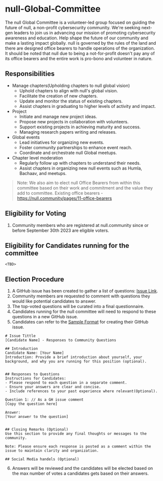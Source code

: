 # null-Global-Committee
The null Global Committee is a volunteer-led group focused on guiding the future of null, a non-profit cybersecurity community. We're seeking next-gen leaders to join us in advancing our mission of promoting cybersecurity awareness and education. Help shape the future of our community and make a lasting impact globally. null is governed by the rules of the land and there are designed office bearers to handle operations of the organization. It should be noted that null due to being a not-for-profit doesn't pay any of its office bearers and the entire work is pro-bono and volunteer in nature.

## Responsibilities
* Manage chapters(Upholding chapters to null global vision)
  * Uphold chapters to align with null's global vision.
  * Facilitate the creation of new chapters.
  * Update and monitor the status of existing chapters.
  * Assist chapters in graduating to higher levels of activity and impact.
* Project
  * Initiate and manage new project ideas.
  * Propose new projects in collaboration with volunteers.
  * Support existing projects in achieving maturity and success.
  * Managing research papers writing and releases.
* Global events
  * Lead initiatives for organizing new events.
  * Foster community partnerships to enhance event reach.
  * Coordinate and orchestrate null Global meetups.
* Chapter level moderation
  * Regularly follow up with chapters to understand their needs.
  * Assist chapters in organizing new null events such as Humla, Bachaav, and meetups.
 
> Note: We also aim to elect null Office Bearers from within this committee based on their work and commitment and the value they add to committee. Existing office bearers - https://null.community/pages/11-office-bearers

## Eligibility for Voting
1. Community members who are registered at null.community since or before September 30th 2023 are eligible voters.

## Eligibility for Candidates running for the committee
`<TBD>`

## Election Procedure
1. A GitHub issue has been created to gather a list of questions: [Issue Link](https://github.com/null-open-security-community/null-Global-Committee-Call-For-Questions/issues/1).
2. Community members are requested to comment with questions they would like potential candidates to answer.
3. The top-voted questions will be curated into a final questionnaire.
4. Candidates running for the null committee will need to respond to these questions in a new GitHub issue.
5. Candidates can refer to the [Sample Format](https://github.com/null-open-security-community/null-Global-Committee-Call-For-Questions/issues/2) for creating their GitHub issue. 
```
# Issue Tittle
[Candidate Name] - Responses to Community Questions

## Introduction
Candidate Name: [Your Name]
Introduction: Provide a brief introduction about yourself, your background, and why you are running for this position (optional).


## Responses to Questions
Instructions for Candidates:
- Please respond to each question in a separate comment.
- Ensure your answers are clear and concise.
- Include references to your past experience where relevant(Optional).

Question 1: // As a GH issue comment
[Copy the question here]

Answer:
[Your answer to the question]


## Closing Remarks (Optional)
Use this section to provide any final thoughts or messages to the community.

Note: Please ensure each response is posted as a comment within the issue to maintain clarity and organization.

## Social Media handels (Optional)
```
6. Answers will be reviewed and the candidates will be elected based on the max number of votes a candidates gets based on their answers.


